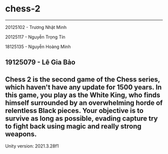 # chess-2
---
20125102 - Trương Nhật Minh

20125117 - Nguyễn Trọng Tín

18125135 - Nguyễn Hoàng Minh

19125079 - Lê Gia Bảo
---
Chess 2 is the second game of the Chess series, which haven't have any update for 1500 years. In this game, you play as the White King, who finds himself surrounded by an overwhelming horde of relentless Black pieces. Your objective is to survive as long as possible, evading capture try to fight back using magic and really strong weapons.
---
Unity version: 2021.3.28f1
